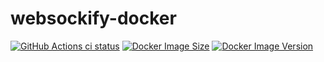 # websockify-docker

[![GitHub Actions ci status](https://github.com/jwnmulder/websockify-docker/workflows/ci/badge.svg?branch=main)](https://github.com/jwnmulder/websockify-docker/actions/workflows/ci.yml?query=branch%3Amain)
[![Docker Image Size](https://img.shields.io/docker/image-size/jwnmulder/websockify,svg)](https://hub.docker.com/r/jwnmulder/websockify/)
[![Docker Image Version](https://img.shields.io/docker/v/jwnmulder/websockify.svg)](https://hub.docker.com/r/jwnmulder/websockify/)
